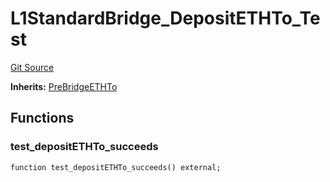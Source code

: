# L1StandardBridge_DepositETHTo_Test
[Git Source](https://github.com/ethereum-optimism/optimism/blob/f7b73857601914eeea6fc4c1ba46ae99ca744d97/contracts/test/L1StandardBridge.t.sol)

**Inherits:**
[PreBridgeETHTo](/contracts/test/L1StandardBridge.t.sol/contract.PreBridgeETHTo.md)


## Functions
### test_depositETHTo_succeeds


```solidity
function test_depositETHTo_succeeds() external;
```

